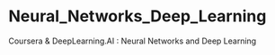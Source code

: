 # Neural_Networks_Deep_Learning
 Coursera &amp; DeepLearning.AI : Neural Networks and Deep Learning
